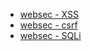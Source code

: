- [websec - XSS](websec/xss.md 'include :type=code')
- [websec - csrf](websec/csrf.md 'include :type=code')
- [websec - SQLi](websec/SQLi.md 'include :type=code')